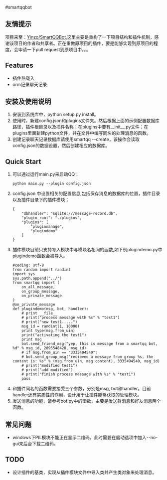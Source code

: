 #smartqqbot

友情提示
-------
项目来至：[Yinzo/SmartQQBot](https://github.com/Yinzo/SmartQQBot),这里主要是重构了一下项目结构和插件机制，感谢该项目的作者和共享者。正在重做原项目的插件，要是能够实现到原项目的程度，会申请一下pull request到原项目中。。。

Features
--------

* 插件热载入
* orm记录聊天记录

安装及使用说明
-------
1. 安装到系统库中，python setup.py install。
2. 使用时，新建config.json和plugins文件夹。然后根据上面的示例配置数据库路径，插件根目录以及插件名称；在plugins中要有__init__.py文件；在plugins里面新建python文件，并在文件中编写同名的处理消息的函数。
3. 创建记录聊天记录数据库请使用smartqq --create，该操作会读取config.json的数据设置，然后创建相应的数据库。

Quick Start
------------

1. 可以通过运行main.py来启动QQ；
    ```
    python main.py --plugin config.json
    ```
2. config.json 中设置相关的配置信息,包括保存消息的数据库的位置，插件目录以及插件目录下的插件模块；
    ```
    {
        "dbhandler": "sqlite:///message-record.db",
        "plugin_root": "./plugins",
        "plugins": [
            "pluginmanage",
            "plugindemo"
        ]
    }
    ```
3. 插件模块目前只支持导入模块中与模块名相同的函数,如下例plugindemo.py中plugindemo函数会被导入。
    ```
    #coding: utf-8
    from random import randint
    import sys
    sys.path.append("../")
    from smartqq import (
        on_all_message,
        on_group_message,
        on_private_message
    )
    @on_private_message
    def plugindemo(msg, bot, handler):
        # print __file__
        # print("process message with %s" % "test1")
        # print("new test1.....")
        msg_id = randint(1, 10000)
        print type(msg.from_uin)
        print("activating the test1")
        print msg
        bot.send_friend_msg("yep, this is message from a smartqq bot, %d" % msg_id, 2895548428, msg_id)
        # if msg.from_uin == "3335494540":
        # bot.send_group_msg("recieved a message from group %s, the content is: %s" % (msg.from_uin, msg.content), 3335494540, msg_id)
        # print("modified test1")
        # print("add modified")
        # print("finish process message with %s" % "test1")
        pass
    ```
4. 和插件同名的函数需要接受三个参数，分别是msg, bot和handler。目前handler还有实质性的作用，设计用于让插件能够获取的管理模块。
5. 发送消息的功能，请参考bot.py中的函数，主要是发送群消息和好友消息两个函数。

常见问题
-------
* windows下PIL模块不能正在显示二维码，此时需要在启动选项中加入--no-gui来后台下载二维码。

TODO
----
* 设计插件的基类，实现从插件模块文件中导入类并产生类对象来处理消息。
